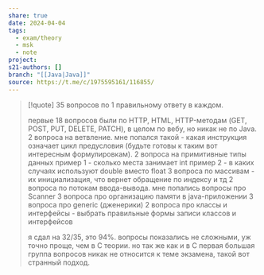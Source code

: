 ```yaml
---
share: true
date: 2024-04-04
tags:
  - exam/theory
  - msk
  - note
project: 
s21-authors: []
branch: "[[Java|Java]]"
source: https://t.me/c/1975595161/116855/
---
```


> [!quote] 
> 35 вопросов по 1 правильному ответу в каждом.
> 
> первые 18 вопросов были по HTTP, HTML, HTTP-методам (GET, POST, PUT, DELETE, PATCH), в целом по вебу, но никак не по Java.
> 2 вопроса на ветвление. 
> мне попался такой - какая инструкция означает цикл предусловия (будьте готовы к таким вот интересным формулировкам).
> 2 вопроса на примитивные типы данных
> пример 1 - сколько места занимает int
> пример 2 - в каких случаях используют double вместо float
> 3 вопроса по массивам - их инициализация, что вернет обращение по индексу и тд
> 2 вопроса по потокам ввода-вывода. мне попались вопросы про Scanner
> 3 вопроса про организацию памяти в java-приложении
> 3 вопроса про generic (дженерики)
> 2 вопроса про классы и интерфейсы - выбрать правильные формы записи классов и интерфейсов
> 
> я сдал на 32/35, это 94%. вопросы показались не сложными, уж точно проще, чем в C теории. но так же как и в C первая большая группа вопросов никак не относится к теме экзамена, такой вот странный подход.
